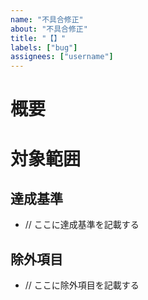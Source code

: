```yaml
---
name: "不具合修正"
about: "不具合修正"
title: "【】"
labels: ["bug"]
assignees: ["username"]
---
```


# 概要

# 対象範囲

## 達成基準
- // ここに達成基準を記載する

## 除外項目
- // ここに除外項目を記載する
